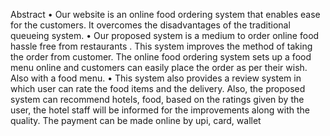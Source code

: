 Abstract
• Our website is an online food ordering system that 
enables ease for the customers. It overcomes the 
disadvantages of the traditional queueing system. 
• Our proposed system is a medium to order online food 
hassle free from restaurants . This system improves the 
method of taking the order from customer. The online 
food ordering system sets up a food menu online and 
customers can easily place the order as per their wish. 
Also with a food menu. 
• This system also provides a review system in which user 
can rate the food items and the delivery. Also, the 
proposed system can recommend hotels, food, based 
on the ratings given by the user, the hotel staff will be 
informed for the improvements along with the quality. 
The payment can be made online by upi, card, wallet
